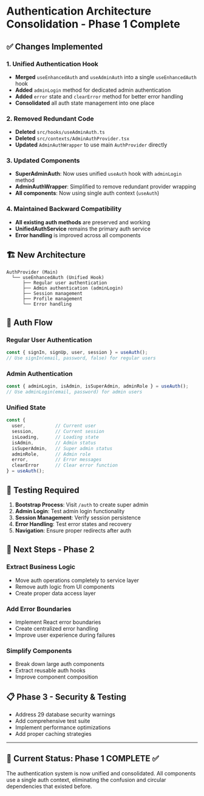 # Authentication Architecture Consolidation - Phase 1 Complete

## ✅ **Changes Implemented**

### **1. Unified Authentication Hook**
- **Merged** `useEnhancedAuth` and `useAdminAuth` into a single `useEnhancedAuth` hook
- **Added** `adminLogin` method for dedicated admin authentication
- **Added** `error` state and `clearError` method for better error handling
- **Consolidated** all auth state management into one place

### **2. Removed Redundant Code**
- **Deleted** `src/hooks/useAdminAuth.ts`
- **Deleted** `src/contexts/AdminAuthProvider.tsx`
- **Updated** `AdminAuthWrapper` to use main `AuthProvider` directly

### **3. Updated Components**
- **SuperAdminAuth**: Now uses unified `useAuth` hook with `adminLogin` method
- **AdminAuthWrapper**: Simplified to remove redundant provider wrapping
- **All components**: Now using single auth context (`useAuth`)

### **4. Maintained Backward Compatibility**
- **All existing auth methods** are preserved and working
- **UnifiedAuthService** remains the primary auth service
- **Error handling** is improved across all components

## 🏗️ **New Architecture**

```
AuthProvider (Main)
  └── useEnhancedAuth (Unified Hook)
      ├── Regular user authentication
      ├── Admin authentication (adminLogin)
      ├── Session management
      ├── Profile management
      └── Error handling
```

## 🔄 **Auth Flow**

### **Regular User Authentication**
```typescript
const { signIn, signUp, user, session } = useAuth();
// Use signIn(email, password, false) for regular users
```

### **Admin Authentication**
```typescript
const { adminLogin, isAdmin, isSuperAdmin, adminRole } = useAuth();
// Use adminLogin(email, password) for admin users
```

### **Unified State**
```typescript
const { 
  user,           // Current user
  session,        // Current session
  isLoading,      // Loading state
  isAdmin,        // Admin status
  isSuperAdmin,   // Super admin status
  adminRole,      // Admin role
  error,          // Error messages
  clearError      // Clear error function
} = useAuth();
```

## 🧪 **Testing Required**

1. **Bootstrap Process**: Visit `/auth` to create super admin
2. **Admin Login**: Test admin login functionality
3. **Session Management**: Verify session persistence
4. **Error Handling**: Test error states and recovery
5. **Navigation**: Ensure proper redirects after auth

## 🚀 **Next Steps - Phase 2**

### **Extract Business Logic**
- Move auth operations completely to service layer
- Remove auth logic from UI components
- Create proper data access layer

### **Add Error Boundaries**
- Implement React error boundaries
- Create centralized error handling
- Improve user experience during failures

### **Simplify Components**
- Break down large auth components
- Extract reusable auth hooks
- Improve component composition

## 📋 **Phase 3 - Security & Testing**

- Address 29 database security warnings
- Add comprehensive test suite
- Implement performance optimizations
- Add proper caching strategies

---

## 🎯 **Current Status: Phase 1 COMPLETE** ✅

The authentication system is now unified and consolidated. All components use a single auth context, eliminating the confusion and circular dependencies that existed before.